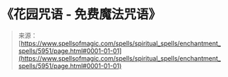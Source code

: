 <!--yml

分类：未分类

日期：2024-06-12 18:40:19

-->

# 《花园咒语 - 免费魔法咒语》

> 来源：[https://www.spellsofmagic.com/spells/spiritual_spells/enchantment_spells/5951/page.html#0001-01-01](https://www.spellsofmagic.com/spells/spiritual_spells/enchantment_spells/5951/page.html#0001-01-01)
